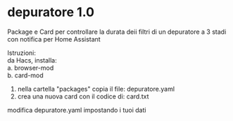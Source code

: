 # depuratore 1.0
Package e Card per controllare la durata deii filtri di un depuratore a 3 stadi con notifica per Home Assistant<br>

Istruzioni: <br>
da Hacs, installa: <br>
a. browser-mod <br>
b. card-mod <br>
1) nella cartella "packages" copia il file: depuratore.yaml <br>
2) crea una nuova card con il codice di: card.txt <br>

modifica depuratore.yaml impostando i tuoi dati<br>
